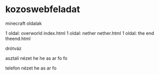 # kozoswebfeladat
minecraft oldalak

1 oldal: overworld  index.html
1 oldal: nether     nether.html
1 oldal: the end    theend.html

drótváz

asztali nézet
he he
as ar
fo fo

telefon nézet
he
as
ar
fo